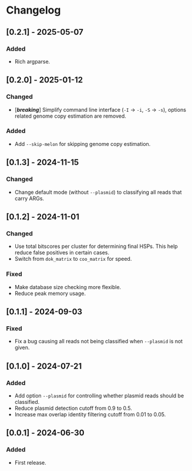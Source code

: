 # Changelog
## [0.2.1] - 2025-05-07
### Added
- Rich argparse.


## [0.2.0] - 2025-01-12
### Changed
- [***breaking***] Simplify command line interface (`-I` -> `-i`, `-S` -> `-s`), options related genome copy estimation are removed.
### Added
- Add `--skip-melon` for skipping genome copy estimation.


## [0.1.3] - 2024-11-15
### Changed
- Change default mode (without `--plasmid`) to classifying all reads that carry ARGs.


## [0.1.2] - 2024-11-01
### Changed
- Use total bitscores per cluster for determining final HSPs. This help reduce false positives in certain cases.
- Switch from `dok_matrix` to `coo_matrix` for speed.
### Fixed
- Make database size checking more flexible.
- Reduce peak memory usage.


## [0.1.1] - 2024-09-03
### Fixed
- Fix a bug causing all reads not being classified when `--plasmid` is not given.


## [0.1.0] - 2024-07-21
### Added
- Add option `--plasmid` for controlling whether plasmid reads should be classified.
- Reduce plasmid detection cutoff from 0.9 to 0.5.
- Increase max overlap identity filtering cutoff from 0.01 to 0.05.


## [0.0.1] - 2024-06-30
### Added
- First release.
